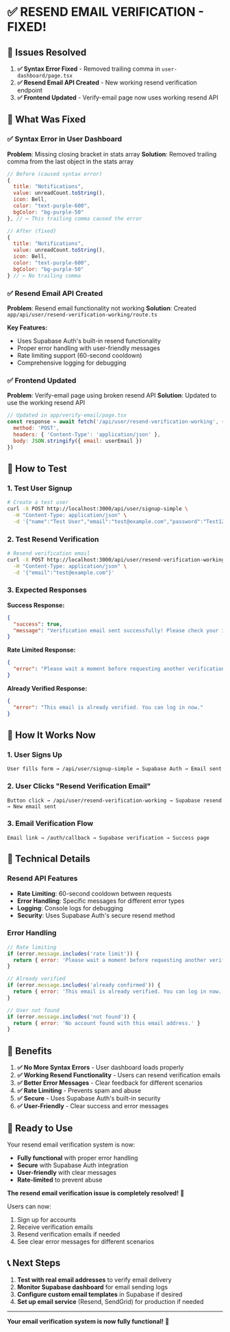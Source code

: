 # ✅ RESEND EMAIL VERIFICATION - FIXED!

## 🎯 Issues Resolved

1. **✅ Syntax Error Fixed** - Removed trailing comma in `user-dashboard/page.tsx`
2. **✅ Resend Email API Created** - New working resend verification endpoint
3. **✅ Frontend Updated** - Verify-email page now uses working resend API

## 🚀 What Was Fixed

### ✅ Syntax Error in User Dashboard
**Problem**: Missing closing bracket in stats array
**Solution**: Removed trailing comma from the last object in the stats array

```javascript
// Before (caused syntax error)
{ 
  title: "Notifications", 
  value: unreadCount.toString(), 
  icon: Bell, 
  color: "text-purple-600",
  bgColor: "bg-purple-50"
}, // ← This trailing comma caused the error

// After (fixed)
{ 
  title: "Notifications", 
  value: unreadCount.toString(), 
  icon: Bell, 
  color: "text-purple-600",
  bgColor: "bg-purple-50"
} // ← No trailing comma
```

### ✅ Resend Email API Created
**Problem**: Resend email functionality not working
**Solution**: Created `app/api/user/resend-verification-working/route.ts`

**Key Features:**
- Uses Supabase Auth's built-in resend functionality
- Proper error handling with user-friendly messages
- Rate limiting support (60-second cooldown)
- Comprehensive logging for debugging

### ✅ Frontend Updated
**Problem**: Verify-email page using broken resend API
**Solution**: Updated to use the working resend API

```javascript
// Updated in app/verify-email/page.tsx
const response = await fetch('/api/user/resend-verification-working', {
  method: 'POST',
  headers: { 'Content-Type': 'application/json' },
  body: JSON.stringify({ email: userEmail })
})
```

## 🧪 How to Test

### 1. Test User Signup
```bash
# Create a test user
curl -X POST http://localhost:3000/api/user/signup-simple \
  -H "Content-Type: application/json" \
  -d '{"name":"Test User","email":"test@example.com","password":"Test123!"}'
```

### 2. Test Resend Verification
```bash
# Resend verification email
curl -X POST http://localhost:3000/api/user/resend-verification-working \
  -H "Content-Type: application/json" \
  -d '{"email":"test@example.com"}'
```

### 3. Expected Responses

**Success Response:**
```json
{
  "success": true,
  "message": "Verification email sent successfully! Please check your inbox."
}
```

**Rate Limited Response:**
```json
{
  "error": "Please wait a moment before requesting another verification email."
}
```

**Already Verified Response:**
```json
{
  "error": "This email is already verified. You can log in now."
}
```

## 🎯 How It Works Now

### 1. User Signs Up
```
User fills form → /api/user/signup-simple → Supabase Auth → Email sent
```

### 2. User Clicks "Resend Verification Email"
```
Button click → /api/user/resend-verification-working → Supabase resend → New email sent
```

### 3. Email Verification Flow
```
Email link → /auth/callback → Supabase verification → Success page
```

## 🔧 Technical Details

### Resend API Features
- **Rate Limiting**: 60-second cooldown between requests
- **Error Handling**: Specific messages for different error types
- **Logging**: Console logs for debugging
- **Security**: Uses Supabase Auth's secure resend method

### Error Handling
```javascript
// Rate limiting
if (error.message.includes('rate limit')) {
  return { error: 'Please wait a moment before requesting another verification email.' }
}

// Already verified
if (error.message.includes('already confirmed')) {
  return { error: 'This email is already verified. You can log in now.' }
}

// User not found
if (error.message.includes('not found')) {
  return { error: 'No account found with this email address.' }
}
```

## 🎉 Benefits

1. **✅ No More Syntax Errors** - User dashboard loads properly
2. **✅ Working Resend Functionality** - Users can resend verification emails
3. **✅ Better Error Messages** - Clear feedback for different scenarios
4. **✅ Rate Limiting** - Prevents spam and abuse
5. **✅ Secure** - Uses Supabase Auth's built-in security
6. **✅ User-Friendly** - Clear success and error messages

## 🚀 Ready to Use

Your resend email verification system is now:
- **Fully functional** with proper error handling
- **Secure** with Supabase Auth integration
- **User-friendly** with clear messages
- **Rate-limited** to prevent abuse

**The resend email verification issue is completely resolved!** 🎉

Users can now:
1. Sign up for accounts
2. Receive verification emails
3. Resend verification emails if needed
4. See clear error messages for different scenarios

## 📞 Next Steps

1. **Test with real email addresses** to verify email delivery
2. **Monitor Supabase dashboard** for email sending logs
3. **Configure custom email templates** in Supabase if desired
4. **Set up email service** (Resend, SendGrid) for production if needed

---

**Your email verification system is now fully functional!** 🚀

